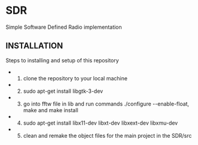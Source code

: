SDR
=====
Simple Software Defined Radio implementation

## INSTALLATION
Steps to installing and setup of this repository
+ 1. clone the repository to your local machine
+ 2. sudo apt-get install libgtk-3-dev
+ 3. go into fftw file in lib and run commands ./configure --enable-float, make and make install
+ 4. sudo apt-get install libx11-dev libxt-dev libxext-dev libxmu-dev
+ 5. clean and remake the object files for the main project in the SDR/src

